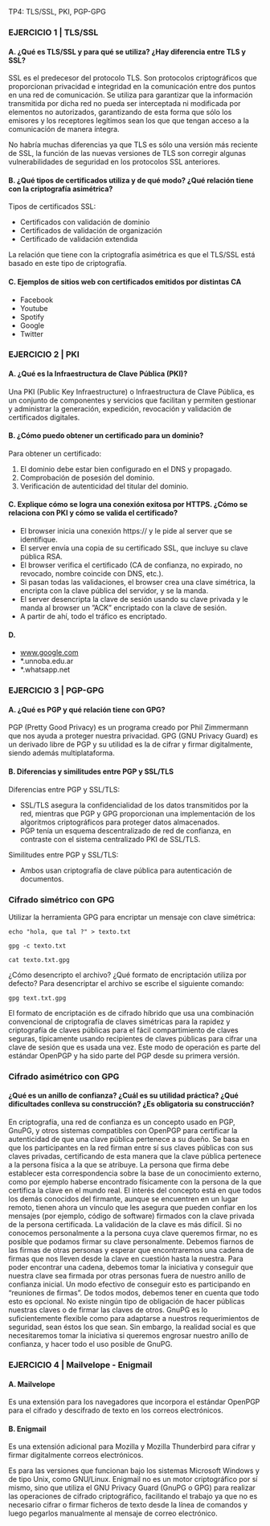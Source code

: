  TP4: TLS/SSL, PKI, PGP-GPG

### EJERCICIO 1 | TLS/SSL

#### A. ¿Qué es TLS/SSL y para qué se utiliza? ¿Hay diferencia entre TLS y SSL?
SSL es el predecesor del protocolo TLS. Son protocolos criptográficos que proporcionan privacidad e integridad en la comunicación entre dos puntos en una red de comunicación. Se utiliza para garantizar que la información transmitida por dicha red no pueda ser interceptada ni modificada por elementos no autorizados, garantizando de esta forma que sólo los emisores y los receptores legítimos sean los que que tengan acceso a la comunicación de manera íntegra.

No habría muchas diferencias ya que TLS es sólo una versión más reciente de SSL, la función de las nuevas versiones de TLS son corregir algunas vulnerabilidades de seguridad en los protocolos SSL anteriores.

#### B. ¿Qué tipos de certificados utiliza y de qué modo? ¿Qué relación tiene con la criptografía asimétrica?
Tipos de certificados SSL:
- Certificados con validación de dominio
- Certificados de validación de organización
- Certificado de validación extendida

La relación que tiene con la criptografía asimétrica es que el TLS/SSL está basado en este tipo de criptografía.

#### C. Ejemplos de sitios web con certificados emitidos por distintas CA
- Facebook
- Youtube
- Spotify
- Google
- Twitter

### EJERCICIO 2 | PKI

#### A. ¿Qué es la Infraestructura de Clave Pública (PKI)?
Una PKI (Public Key Infraestructure) o Infraestructura de Clave Pública, es un conjunto de componentes y servicios que facilitan y permiten gestionar y administrar la generación, expedición, revocación y validación de certificados digitales.

#### B. ¿Cómo puedo obtener un certificado para un dominio?
Para obtener un certificado:
1. El dominio debe estar bien configurado en el DNS y propagado.
2. Comprobación de posesión del dominio.
3. Verificación de autenticidad del titular del dominio.

#### C. Explique cómo se logra una conexión exitosa por HTTPS. ¿Cómo se relaciona con PKI y cómo se valida el certificado?
- El browser inicia una conexión https:// y le pide al server que se identifique.
- El server envía una copia de su certificado SSL, que incluye su clave pública RSA.
- El browser verifica el certificado (CA de confianza, no expirado, no revocado, nombre coincide con DNS, etc.).
- Si pasan todas las validaciones, el browser crea una clave simétrica, la encripta con la clave pública del servidor, y se la manda.
- El server desencripta la clave de sesión usando su clave privada y le manda al browser un ”ACK” encriptado con la clave de sesión.
- A partir de ahí, todo el tráfico es encriptado.

#### D.
* www.google.com
* *.unnoba.edu.ar
* *.whatsapp.net

### EJERCICIO 3 | PGP-GPG

#### A. ¿Qué es PGP y qué relación tiene con GPG?
PGP (Pretty Good Privacy) es un programa creado por Phil Zimmermann que nos ayuda a proteger nuestra privacidad. GPG (GNU Privacy Guard) es un derivado libre de PGP y su utilidad es la de cifrar y firmar digitalmente, siendo además multiplataforma.

#### B. Diferencias y similitudes entre PGP y SSL/TLS
Diferencias entre PGP y SSL/TLS:
- SSL/TLS asegura la confidencialidad de los datos transmitidos por la red, mientras que PGP y GPG proporcionan una implementación de los algoritmos criptográficos para proteger datos almacenados.
- PGP tenía un esquema descentralizado de red de confianza, en contraste con el sistema centralizado PKI de SSL/TLS.

Similitudes entre PGP y SSL/TLS:
- Ambos usan criptografía de clave pública para autenticación de documentos.

### Cifrado simétrico con GPG
Utilizar la herramienta GPG para encriptar un mensaje con clave simétrica:

```shell
echo "hola, que tal ?" > texto.txt
```
```shell
gpg -c texto.txt
```

```shell
cat texto.txt.gpg
```

¿Cómo desencripto el archivo? ¿Qué formato de encriptación utiliza por defecto?
Para desencriptar el archivo se escribe el siguiente comando:
```shell
gpg text.txt.gpg
```

El formato de encriptación es de cifrado híbrido que usa una combinación convencional de
criptografía de claves simétricas para la rapidez y criptografía de claves públicas para el fácil
compartimiento de claves seguras, típicamente usando recipientes de claves públicas para cifrar
una clave de sesión que es usada una vez. Este modo de operación es parte del estándar
OpenPGP y ha sido parte del PGP desde su primera versión.

### Cifrado asimétrico con GPG
#### ¿Qué es un anillo de confianza? ¿Cuál es su utilidad práctica? ¿Qué dificultades conlleva su construcción? ¿Es obligatoria su construcción?

En criptografía, una red de confianza es un concepto usado en PGP, GnuPG, y otros sistemas
compatibles con OpenPGP para certificar la autenticidad de que una clave pública pertenece a su
dueño.
Se basa en que los participantes en la red firman entre sí sus claves públicas con sus claves privadas,
certificando de esta manera que la clave pública pertenece a la persona física a la que se atribuye. La
persona que firma debe establecer esta correspondencia sobre la base de un conocimiento externo,
como por ejemplo haberse encontrado físicamente con la persona de la que certifica la clave en el
mundo real. El interés del concepto está en que todos los demás conocidos del firmante, aunque se
encuentren en un lugar remoto, tienen ahora un vínculo que les asegura que pueden confiar en los
mensajes (por ejemplo, código de software) firmados con la clave privada de la persona certificada.
La validación de la clave es más difícil. Si no conocemos personalmente a la persona cuya clave
queremos firmar, no es posible que podamos firmar su clave personalmente. Debemos fiarnos de las
firmas de otras personas y esperar que encontraremos una cadena de firmas que nos lleven desde la
clave en cuestión hasta la nuestra. Para poder encontrar una cadena, debemos tomar la iniciativa y
conseguir que nuestra clave sea firmada por otras personas fuera de nuestro anillo de confianza inicial.
Un modo efectivo de conseguir esto es participando en “reuniones de firmas”.
De todos modos, debemos tener en cuenta que todo esto es opcional. No existe ningún tipo de
obligación de hacer públicas nuestras claves o de firmar las claves de otros. GnuPG es lo
suficientemente flexible como para adaptarse a nuestros requerimientos de seguridad, sean éstos los
que sean. Sin embargo, la realidad social es que necesitaremos tomar la iniciativa si queremos
engrosar nuestro anillo de confianza, y hacer todo el uso posible de GnuPG.


### EJERCICIO 4 | Mailvelope - Enigmail

#### A. Mailvelope
Es una extensión para los navegadores que incorpora el estándar OpenPGP para el cifrado y descifrado de texto en los correos electrónicos.

#### B. Enigmail
Es una extensión adicional para Mozilla y Mozilla Thunderbird para cifrar y firmar digitalmente correos electrónicos.

Es para las versiones que funcionan bajo los sistemas Microsoft Windows y de tipo Unix, como GNU/Linux. Enigmail no es
un motor criptográfico por sí mismo, sino que utiliza el GNU Privacy Guard (GnuPG o GPG) para
realizar las operaciones de cifrado criptográfico, facilitando el trabajo ya que no es necesario cifrar
o firmar ficheros de texto desde la línea de comandos y luego pegarlos manualmente al mensaje
de correo electrónico.
